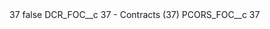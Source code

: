 <?xml version="1.0" encoding="UTF-8"?>
<CustomMetadata xmlns="http://soap.sforce.com/2006/04/metadata" xmlns:xsi="http://www.w3.org/2001/XMLSchema-instance" xmlns:xsd="http://www.w3.org/2001/XMLSchema">
    <label>37</label>
    <protected>false</protected>
    <values>
        <field>DCR_FOC__c</field>
        <value xsi:type="xsd:string">37 - Contracts (37)</value>
    </values>
    <values>
        <field>PCORS_FOC__c</field>
        <value xsi:type="xsd:string">37</value>
    </values>
</CustomMetadata>
